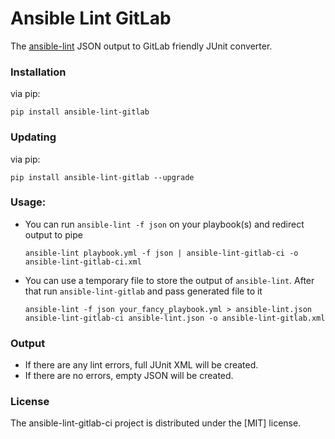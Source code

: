 # Ansible Lint GitLab

The [ansible-lint](https://github.com/willthames/ansible-lint) JSON output to GitLab friendly JUnit converter.

### Installation

via pip:

```shell
pip install ansible-lint-gitlab
```

### Updating

via pip:

```shell
pip install ansible-lint-gitlab --upgrade
```

### Usage:

- You can run `ansible-lint -f json` on your playbook(s) and redirect output to pipe
  ```shell
  ansible-lint playbook.yml -f json | ansible-lint-gitlab-ci -o ansible-lint-gitlab-ci.xml
  ```
- You can use a temporary file to store the output of `ansible-lint`.
  After that run `ansible-lint-gitlab` and pass generated file to it
  ```shell
  ansible-lint -f json your_fancy_playbook.yml > ansible-lint.json
  ansible-lint-gitlab-ci ansible-lint.json -o ansible-lint-gitlab.xml
  ```

### Output

- If there are any lint errors, full JUnit XML will be created.
- If there are no errors, empty JSON will be created.

### License

The ansible-lint-gitlab-ci project is distributed under the [MIT] license.
